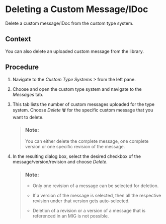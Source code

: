 <!-- loioe6abb6eaa1464d5eb3218624e2deb234 -->

<link rel="stylesheet" type="text/css" href="../css/sap-icons.css"/>

# Deleting a Custom Message/IDoc

Delete a custom message/IDoc from the custom type system.



## Context

You can also delete an uploaded custom message from the library.



## Procedure

1.  Navigate to the *Custom Type Systems* <span class="SAP-icons"></span> from the left pane.

2.  Choose and open the custom type system and navigate to the *Messages* tab.

3.  This tab lists the number of custom messages uploaded for the type system. Choose *Delete* :wastebasket: for the specific custom message that you want to delete.

    > ### Note:  
    > You can either delete the complete message, one complete version or one specific revision of the message.

4.  In the resulting dialog box, select the desired checkbox of the message/version/revision and choose *Delete*.

    > ### Note:  
    > -   Only one revision of a message can be selected for deletion.
    > 
    > -   If a version of the message is selected, then all the respective revision under that version gets auto-selected.
    > -   Deletion of a revision or a version of a message that is referenced in an MIG is not possible.


